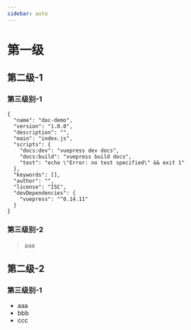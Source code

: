 ```yaml
---
sidebar: auto
---
```

# 第一级
## 第二级-1
### 第三级别-1
```
{
  "name": "doc-demo",
  "version": "1.0.0",
  "description": "",
  "main": "index.js",
  "scripts": {
    "docs:dev": "vuepress dev docs",
    "docs:build": "vuepress build docs",
    "test": "echo \"Error: no test specified\" && exit 1"
  },
  "keywords": [],
  "author": "",
  "license": "ISC",
  "devDependencies": {
    "vuepress": "^0.14.11"
  }
}
```
### 第三级别-2
> aaa

## 第二级-2
### 第三级别-1
- aaa
- bbb
- ccc
